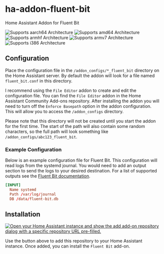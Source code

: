 # ha-addon-fluent-bit
Home Assistant Addon for Fluent Bit

![Supports aarch64 Architecture][aarch64-shield]
![Supports amd64 Architecture][amd64-shield]
![Supports armhf Architecture][armhf-shield]
![Supports armv7 Architecture][armv7-shield]
![Supports i386 Architecture][i386-shield]

## Configuration
Place the configuration file in the `/addon_configs/*_fluent_bit` directory on the Home Assistant server. By default the addon will look for a file named `fluent_bit.conf` in this directory.

I recommend using the `File Editor` addon to create and edit the configuration file. You can find the `File Editor` addon in the Home Assistant Community Add-ons repository. After installing the addon you will need to turn off the `Enforce Basepath` option in the addon configuration. This will allow you to access the `/addon_configs` directory.

Please note that this directory will not be created until you start the addon for the first time. The start of the path will also contain some random characters, so the full path will look something like `/addon_configs/abc123_fluent_bit`.

### Example Configuration
Below is an example configuration file for Fluent Bit. This configuration will read logs from the systemd journal. You would need to add an output section to send the logs to your desired destination. For a list of supported outputs see the [Fluent Bit documentation](https://docs.fluentbit.io/manual/pipeline/outputs).

```conf
[INPUT]
  Name systemd
  Path /var/log/journal
  DB /data/fluent-bit.db
```

## Installation

[![Open your Home Assistant instance and show the add add-on repository dialog with a specific repository URL pre-filled.](https://my.home-assistant.io/badges/supervisor_add_addon_repository.svg)](https://my.home-assistant.io/redirect/supervisor_add_addon_repository/?repository_url=https%3A%2F%2Fgithub.com%2Fablyler%2Fha-addon-fluent-bit)

Use the button above to add this repository to your Home Assistant instance. Once added, you can install the `Fluent Bit` add-on.

[aarch64-shield]: https://img.shields.io/badge/aarch64-yes-green.svg
[amd64-shield]: https://img.shields.io/badge/amd64-yes-green.svg
[armhf-shield]: https://img.shields.io/badge/armhf-yes-green.svg
[armv7-shield]: https://img.shields.io/badge/armv7-yes-green.svg
[i386-shield]: https://img.shields.io/badge/i386-yes-green.svg
